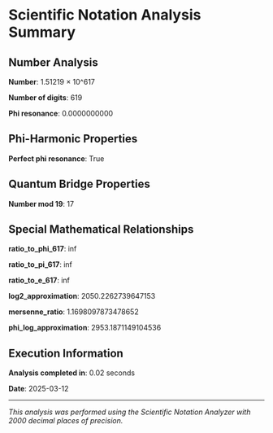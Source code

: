 # Scientific Notation Analysis Summary

## Number Analysis

**Number**: 1.51219 × 10^617

**Number of digits**: 619

**Phi resonance**: 0.0000000000

## Phi-Harmonic Properties

**Perfect phi resonance**: True

## Quantum Bridge Properties

**Number mod 19**: 17

## Special Mathematical Relationships

**ratio_to_phi_617**: inf

**ratio_to_pi_617**: inf

**ratio_to_e_617**: inf

**log2_approximation**: 2050.2262739647153

**mersenne_ratio**: 1.1698097873478652

**phi_log_approximation**: 2953.1871149104536

## Execution Information

**Analysis completed in**: 0.02 seconds

**Date**: 2025-03-12

---

*This analysis was performed using the Scientific Notation Analyzer with 2000 decimal places of precision.*